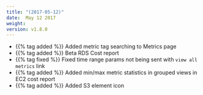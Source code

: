 ```yaml
---
title: "(2017-05-12)"
date:  May 12 2017
weight:
version: v1.8.0
---
```


- {{% tag added %}} Added metric tag searching to Metrics page
- {{% tag added %}} Beta RDS Cost report
- {{% tag fixed %}} Fixed time range params not being sent with `view all metrics` link
- {{% tag added %}} Added min/max metric statistics in grouped views in EC2 cost report
- {{% tag added %}} Added S3 element icon

